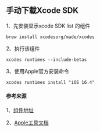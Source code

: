 ## 手动下载Xcode SDK

1、先安装显示xcode SDK list 的组件

```shell
brew install xcodesorg/made/xcodes
```

2、执行该组件

```shell
xcodes runtimes --include-betas
```

3、使用Apple官方安装命令

```shell
xcodes runtimes install "iOS 16.4"
```

#### 参考来源

1、[组件地址](https://github.com/actions/runner-images/issues/8402)

2、[Apple工具文档](https://github.com/XcodesOrg/xcodes/tree/1.4.1#install-runtimes-)
